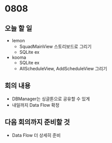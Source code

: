 # 0808

## 오늘 할 일
- lemon
  - SquadMainView 스토리보드로 그리기
  - SQLite ex
- kooma
  - SQLite ex
  - AllScheduleView, AddScheduleView 그리기

## 회의 내용
- DBManager는 싱글톤으로 공유할 수 있게
- 내일까지 Data Flow 확정

## 다음 회의까지 준비할 것
- Data Flow 더 상세히 준비
